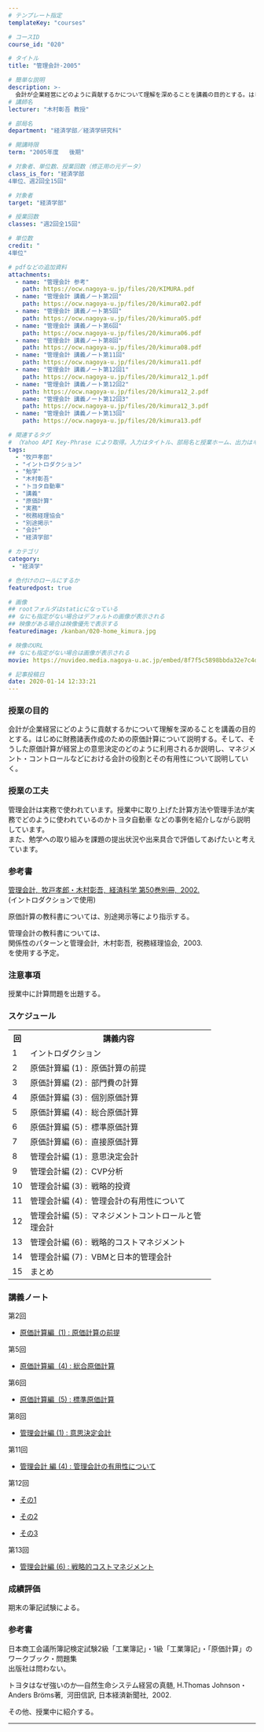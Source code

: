 ```yaml
---
# テンプレート指定
templateKey: "courses"

# コースID
course_id: "020"

# タイトル
title: "管理会計-2005"

# 簡単な説明
description: >-
  会計が企業経営にどのように貢献するかについて理解を深めることを講義の目的とする。はじめに財務諸表作成のための原価計算について説明する。そして、そうした原価計算が経営上の意思決定のどのように利用されるか説明し、マネジメント・コントロールなどにおける会計の役割とその有用性について説明していく。 ....
# 講師名
lecturer: "木村彰吾 教授"

# 部局名
department: "経済学部／経済学研究科"

# 開講時限
term: "2005年度	後期"

# 対象者、単位数、授業回数（修正用の元データ）
class_is_for: "経済学部
4単位、週2回全15回"

# 対象者
target: "経済学部"

# 授業回数
classes: "週2回全15回"

# 単位数
credit: "
4単位"

# pdfなどの追加資料
attachments:
  - name: "管理会計 参考" 
    path: https://ocw.nagoya-u.jp/files/20/KIMURA.pdf
  - name: "管理会計 講義ノート第2回" 
    path: https://ocw.nagoya-u.jp/files/20/kimura02.pdf
  - name: "管理会計 講義ノート第5回" 
    path: https://ocw.nagoya-u.jp/files/20/kimura05.pdf
  - name: "管理会計 講義ノート第6回" 
    path: https://ocw.nagoya-u.jp/files/20/kimura06.pdf
  - name: "管理会計 講義ノート第8回" 
    path: https://ocw.nagoya-u.jp/files/20/kimura08.pdf
  - name: "管理会計 講義ノート第11回" 
    path: https://ocw.nagoya-u.jp/files/20/kimura11.pdf
  - name: "管理会計 講義ノート第12回1" 
    path: https://ocw.nagoya-u.jp/files/20/kimura12_1.pdf
  - name: "管理会計 講義ノート第12回2" 
    path: https://ocw.nagoya-u.jp/files/20/kimura12_2.pdf
  - name: "管理会計 講義ノート第12回3" 
    path: https://ocw.nagoya-u.jp/files/20/kimura12_3.pdf
  - name: "管理会計 講義ノート第13回" 
    path: https://ocw.nagoya-u.jp/files/20/kimura13.pdf

# 関連するタグ
# （Yahoo API Key-Phrase により取得。入力はタイトル、部局名と授業ホーム、出力はキーフレーズ（tags））
tags:
  - "牧戸孝郎"
  - "イントロダクション"
  - "勉学"
  - "木村彰吾"
  - "トヨタ自動車"
  - "講義"
  - "原価計算"
  - "実務"
  - "税務経理協会"
  - "別途掲示"
  - "会計"
  - "経済学部"

# カテゴリ
category:
 - "経済学"

# 色付けのロールにするか
featuredpost: true

# 画像
## rootフォルダはstaticになっている
## なにも指定がない場合はデフォルトの画像が表示される
## 映像がある場合は映像優先で表示する
featuredimage: /kanban/020-home_kimura.jpg

# 映像のURL
## なにも指定がない場合は画像が表示される
movie: https://nuvideo.media.nagoya-u.ac.jp/embed/8f7f5c5898bbda32e7c4d49c865e1f4f6eaddddc

# 記事投稿日
date: 2020-01-14 12:33:21
---
```


### 授業の目的

会計が企業経営にどのように貢献するかについて理解を深めることを講義の目的とする。はじめに財務諸表作成のための原価計算について説明する。そして、そうした原価計算が経営上の意思決定のどのように利用されるか説明し、マネジメント・コントロールなどにおける会計の役割とその有用性について説明していく。


### 授業の工夫

管理会計は実務で使われています。授業中に取り上げた計算方法や管理手法が実務でどのように使われているのかトヨタ自動車 などの事例を紹介しながら説明しています。  
また、勉学への取り組みを課題の提出状況や出来具合で評価してあげたいと考えています。





### 参考書

[管理会計, &nbsp;牧戸孝郎・木村彰吾, &nbsp;経済科学&nbsp;第50巻別冊, &nbsp;2002.](https://ocw.nagoya-u.jp/files/20/KIMURA.pdf)   
(イントロダクションで使用) 

原価計算の教科書については、別途掲示等により指示する。

管理会計の教科書については、  
関係性のパターンと管理会計, &nbsp;木村彰吾, &nbsp;税務経理協会, &nbsp;2003.  
を使用する予定。

### 注意事項

授業中に計算問題を出題する。


<h3>スケジュール</h3>

<table width="455" class="basic">
<tbody>
<tr>
  <th nowrap="nowrap" class="center" width="20">回</th>
  <th class="center" width="360">講義内容</th>
</tr>
<tr>
  <td nowrap="nowrap" class="center" width="20">1</td>
  <td class="left" width="360">イントロダクション</td>
</tr>
<tr>
  <td nowrap="nowrap" class="center" width="20">2</td>
  <td class="left" width="360">原価計算編&nbsp;(1)&nbsp;:
&nbsp;原価計算の前提</td>
</tr>
<tr>
  <td nowrap="nowrap" class="center" width="20">3</td>
  <td class="left" width="360">原価計算編&nbsp;(2)&nbsp;:
&nbsp;部門費の計算</td>
</tr>
<tr>
  <td nowrap="nowrap" class="center" width="20">4</td>
  <td class="left" width="360">原価計算編&nbsp;(3)&nbsp;:
&nbsp;個別原価計算</td>
</tr>
<tr>
  <td nowrap="nowrap" class="center" width="20">5</td>
  <td class="left" width="360">原価計算編&nbsp;(4)&nbsp;:
&nbsp;総合原価計算</td>
</tr>
<tr>
  <td nowrap="nowrap" class="center" width="20">6</td>
  <td class="left" width="360">原価計算編&nbsp;(5)&nbsp;:
&nbsp;標準原価計算</td>
</tr>
<tr>
  <td nowrap="nowrap" class="center" width="20">7</td>
  <td class="left" width="360">原価計算編&nbsp;(6)&nbsp;:
&nbsp;直接原価計算</td>
</tr>
<tr>
  <td nowrap="nowrap" class="center" width="20">8</td>
  <td class="left" width="360">管理会計編&nbsp;(1)&nbsp;:
&nbsp;意思決定会計</td>
</tr>
<tr>
  <td nowrap="nowrap" class="center" width="20">9</td>
  <td class="left" width="360">管理会計編&nbsp;(2)&nbsp;:
&nbsp;CVP分析</td>
</tr>
<tr>
  <td nowrap="nowrap" class="center" width="20">10</td>
  <td class="left" width="360">管理会計編&nbsp;(3)&nbsp;:
&nbsp;戦略的投資</td>
</tr>
<tr>
  <td nowrap="nowrap" class="center" width="20">11</td>
  <td class="left" width="360">管理会計編&nbsp;(4)&nbsp;:
&nbsp;管理会計の有用性について</td>
</tr>
<tr>
  <td nowrap="nowrap" class="center" width="20">12</td>
  <td class="left" width="360">管理会計編&nbsp;(5)&nbsp;:
&nbsp;マネジメントコントロールと管理会計</td>
</tr>
<tr>
  <td nowrap="nowrap" class="center" width="20">13</td>
  <td class="left" width="360">管理会計編&nbsp;(6)&nbsp;:
&nbsp;戦略的コストマネジメント</td>
</tr>
<tr>
  <td nowrap="nowrap" class="center" width="20">14</td>
  <td class="left" width="360">管理会計編&nbsp;(7)&nbsp;:
&nbsp;VBMと日本的管理会計</td>
</tr>
<tr>
  <td nowrap="nowrap" class="center" width="20">15</td>
  <td class="left" width="360">まとめ</td>
</tr>
</tbody>
</table>


### 講義ノート

第2回

- [原価計算編 &nbsp;(1)&nbsp;:&nbsp;原価計算の前提](https://ocw.nagoya-u.jp/files/20/kimura02.pdf) 

第5回

- [原価計算編 &nbsp;(4)&nbsp;:&nbsp;総合原価計算](https://ocw.nagoya-u.jp/files/20/kimura05.pdf) 

第6回

- [原価計算編 &nbsp;(5)&nbsp;:&nbsp;標準原価計算](https://ocw.nagoya-u.jp/files/20/kimura06.pdf) 

第8回

- [管理会計編&nbsp;(1)&nbsp;:&nbsp;意思決定会計](https://ocw.nagoya-u.jp/files/20/kimura08.pdf) 

第11回

- [管理会計 編&nbsp;(4)&nbsp;:&nbsp;管理会計の有用性について](https://ocw.nagoya-u.jp/files/20/kimura11.pdf) 

第12回

- [その1](https://ocw.nagoya-u.jp/files/20/kimura12_1.pdf) 

- [その2](https://ocw.nagoya-u.jp/files/20/kimura12_2.pdf) 

- [その3](https://ocw.nagoya-u.jp/files/20/kimura12_3.pdf) 

第13回

- [管理会計編&nbsp;(6)&nbsp;:&nbsp;戦略的コストマネジメント](https://ocw.nagoya-u.jp/files/20/kimura13.pdf) 





### 成績評価

期末の筆記試験による。


<h3>参考書</h3>
<p>日本商工会議所簿記検定試験2級「工業簿記」・1級「工業簿記」・「原価計算」のワークブック・問題集<br>
出版社は問わない。</p>

<p>トヨタはなぜ強いのか—自然生命システム経営の真髄,&nbsp;H.Thomas&nbsp;Johnson・
Anders&nbsp;Br&#246;ms著, &nbsp;河田信訳,&nbsp;日本経済新聞社, &nbsp;2002.</p>
<p>その他、授業中に紹介する。</p>


-----